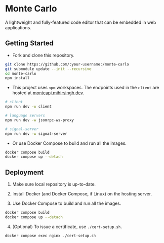 # Monte Carlo

A lightweight and fully-featured code editor that can be embedded in web applications.

## Getting Started

- Fork and clone this repository.

```bash
git clone https://github.com/:your-username:/monte-carlo
git submodule update --init --recursive
cd monte-carlo
npm install
```

- This project uses `npm` workspaces. The endpoints used in the `client` are hosted at [monteapi.mihirsingh.dev](https://monteapi.mihirsingh.dev). 

```bash
# client
npm run dev -w client

# language servers
npm run dev -w jsonrpc-ws-proxy

# signal-server
npm run dev -w signal-server
```

- Or use Docker Compose to build and run all the images.

```bash
docker compose build
docker compose up --detach
```

## Deployment

1. Make sure local repository is up-to-date.

2. Install Docker (and Docker Compose, if Linux) on the hosting server.

3. Use Docker Compose to build and run all the images.

```bash
docker compose build
docker compose up --detach
```

4. (Optional) To issue a certificate, use `./cert-setup.sh`.

```bash
docker compose exec nginx ./cert-setup.sh
```
